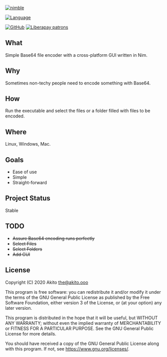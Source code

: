 [![nimble](https://raw.githubusercontent.com/yglukhov/nimble-tag/master/nimble.png)](https://nimble.directory/pkg/b64gui)

[![Language](https://img.shields.io/badge/language-Nim-orange.svg?style=plastic)](https://nim-lang.org/)

[![GitHub](https://img.shields.io/badge/license-GPL--3.0-informational?style=plastic)](https://www.gnu.org/licenses/gpl-3.0.txt)
[![Liberapay patrons](https://img.shields.io/liberapay/patrons/Akito?style=plastic)](https://liberapay.com/Akito/)

## What
Simple Base64 file encoder with a cross-platform GUI written in Nim.

## Why
Sometimes non-techy people need to encode something with Base64.

## How
Run the executable and select the files or a folder filled with files to be encoded.

## Where
Linux, Windows, Mac.

## Goals
* Ease of use
* Simple
* Straight-forward

## Project Status
Stable

## TODO
* ~~Assure Base64 encoding runs perfectly~~
* ~~Select Files~~
* ~~Select Folders~~
* ~~Add GUI~~

## License
Copyright (C) 2020  Akito <the@akito.ooo>

This program is free software: you can redistribute it and/or modify
it under the terms of the GNU General Public License as published by
the Free Software Foundation, either version 3 of the License, or
(at your option) any later version.

This program is distributed in the hope that it will be useful,
but WITHOUT ANY WARRANTY; without even the implied warranty of
MERCHANTABILITY or FITNESS FOR A PARTICULAR PURPOSE.  See the
GNU General Public License for more details.

You should have received a copy of the GNU General Public License
along with this program.  If not, see <https://www.gnu.org/licenses/>.